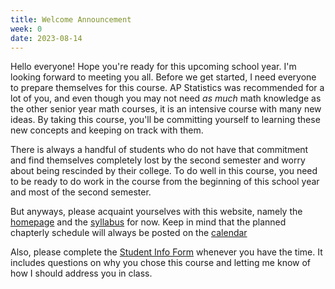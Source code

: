 ```yaml
---
title: Welcome Announcement
week: 0
date: 2023-08-14
---
```


Hello everyone! Hope you're ready for this upcoming school year. I'm looking forward to meeting you all. Before we get started, I need everyone to prepare themselves for this course. AP Statistics was recommended for a lot of you, and even though you may not need *as much* math knowledge as the other senior year math courses, it is an intensive course with many new ideas. By taking this course, you'll be committing yourself to learning these new concepts and keeping on track with them. 

There is always a handful of students who do not have that commitment and find themselves completely lost by the second semester and worry about being rescinded by their college. To do well in this course, you need to be ready to do work in the course from the beginning of this school year and most of the second semester.

But anyways, please acquaint yourselves with this website, namely the [homepage](/) and the [syllabus](/syllabus/) for now. Keep in mind that the planned chapterly schedule will always be posted on the [calendar](/calendar/)

Also, please complete the [Student Info Form](https://forms.gle/NHTwgVpv53Ssyxq56) whenever you have the time. It includes questions on why you chose this course and letting me know of how I should address you in class.
